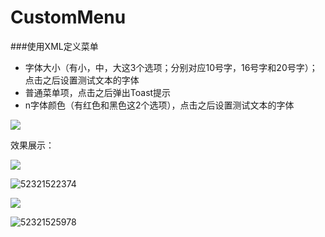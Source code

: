 # CustomMenu

###使用XML定义菜单

- 字体大小（有小，中，大这3个选项；分别对应10号字，16号字和20号字）；点击之后设置测试文本的字体
- 普通菜单项，点击之后弹出Toast提示
- n字体颜色（有红色和黑色这2个选项），点击之后设置测试文本的字体

![](https://ws1.sinaimg.cn/large/006dRdovgy1fq5uo5lpt1j308y0eht9r.jpg)

效果展示：

![](https://ws1.sinaimg.cn/large/006dRdovgy1fq5uq2mndzj30cb0msta2.jpg)

![52321522374](C:\Users\sir\AppData\Local\Temp\1523215223742.png)

![](https://ws1.sinaimg.cn/large/006dRdovgy1fq5uqrhps2j30cb0ms405.jpg)

![52321525978](C:\Users\sir\AppData\Local\Temp\1523215259787.png)